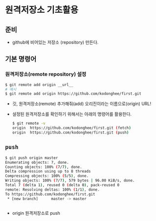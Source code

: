 # 원격저장소 기초활용

## 준비

* github에 비어있는 저장소 (repository) 만든다.

## 기본 명령어

### 원격저장소(remote repository) 설정

```bash
$ git remote add origin __url__
# 예시
$ git remote add origin https://github.com/kodonghee/first.git
```

* 깃, 원격저장소(remote) 추가해줘(add) 오리진이라는 이름으로(origin) URL!

* 설정된 원격저장소를 확인하기 위해서는 아래의 명령어를 활용한다.

  ```bash
  $ git remote -v
  origin  https://github.com/kodonghee/first.git (fetch)
  origin  https://github.com/kodonghee/first.git (push)
  ```

## `push`

```bash
$ git push origin master
Enumerating objects: 7, done.
Counting objects: 100% (7/7), done.
Delta compression using up to 8 threads
Compressing objects: 100% (5/5), done.
Writing objects: 100% (7/7), 579 bytes | 96.00 KiB/s, done.
Total 7 (delta 1), reused 0 (delta 0), pack-reused 0
remote: Resolving deltas: 100% (1/1), done.
To https://github.com/kodonghee/first.git
 * [new branch]      master -> master
 
```

* origin 원격저장소로 push